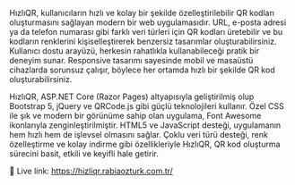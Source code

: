 HızlıQR, kullanıcıların hızlı ve kolay bir şekilde özelleştirilebilir QR kodları oluşturmasını sağlayan modern bir web uygulamasıdır. URL, e-posta adresi ya da telefon numarası gibi farklı veri türleri için QR kodları üretebilir ve bu kodların renklerini kişiselleştirerek benzersiz tasarımlar oluşturabilirsiniz. Kullanıcı dostu arayüzü, herkesin rahatlıkla kullanabileceği pratik bir deneyim sunar. Responsive tasarımı sayesinde mobil ve masaüstü cihazlarda sorunsuz çalışır, böylece her ortamda hızlı bir şekilde QR kod oluşturabilirsiniz.

HızlıQR, ASP.NET Core (Razor Pages) altyapısıyla geliştirilmiş olup Bootstrap 5, jQuery ve QRCode.js gibi güçlü teknolojileri kullanır. Özel CSS ile şık ve modern bir görünüme sahip olan uygulama, Font Awesome ikonlarıyla zenginleştirilmiştir. HTML5 ve JavaScript desteği, uygulamanın hem hızlı hem de işlevsel olmasını sağlar. Çoklu veri türü desteği, renk özelleştirme ve kolay indirme gibi özellikleriyle HızlıQR, QR kod oluşturma sürecini basit, etkili ve keyifli hale getirir.

🔗 Live link: https://hizliqr.rabiaozturk.com.tr/
